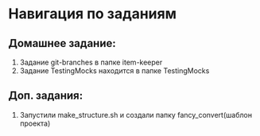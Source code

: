 # Навигация по заданиям

## Домашнее задание:
1. Задание git-branches в папке item-keeper 
2. Задание TestingMocks находится в папке TestingMocks 

## Доп. задания: 
1. Запустили make_structure.sh и создали папку fancy_convert(шаблон проекта)
